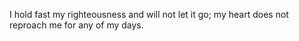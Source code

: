 I hold fast my righteousness and will not let it go; my heart does not reproach me for any of my days.
